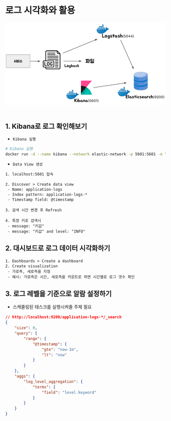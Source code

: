 # 로그 시각화와 활용

<div align="center">
    <img src="./images/03.PNG">
</div>
<br/>

## 1. Kibana로 로그 확인해보기

 - `Kibana 실행`
```bash
# Kibana 실행
docker run -d --name kibana --network elastic-network -p 5601:5601 -e "ELASTICSEARCH_HOSTS=http://elasticsearch:9200" kibana:8.10.1
```

 - `Data View 생성`
```
1. localhost:5601 접속

2. Discover > Create data view
 - Name: application-logs
 - Index pattern: application-logs-*
 - Timestamp field: @timestamp

3. 검색 시간 변경 후 Refresh

4. 특정 키로 검색시
 - message: "키값"
 - message: "키값" and level: "INFO"
```

## 2. 대시보드로 로그 데이터 시각화하기

```
1. Dashboards > Create a dashboard
2. Create visualization
 - 가로측, 세로측을 지정
 - 예시: 가로측은 시간, 세로측을 카운트로 하면 시간별로 로그 갯수 확인
```

## 3. 로그 레벨을 기준으로 알람 설정하기

 - 스케줄링된 태스크를 실행시켜줄 주체 필요
```json
// http://localhost:9200/application-logs-*/_search
{
    "size": 0,
    "query": {
        "range": {
            "@timestamp": {
                "gte": "now-1m",
                "lt": "now"
            }
        }
    },
    "aggs": {
        "log_level_aggregation": {
            "terms": {
                "field": "level.keyword"
            }
        }
    }
}
```
